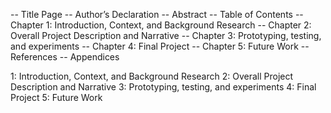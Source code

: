 -- Title Page 
-- Author’s Declaration 
-- Abstract 
-- Table of Contents
-- Chapter 1: Introduction, Context, and Background Research 
-- Chapter 2: Overall Project Description and Narrative
-- Chapter 3: Prototyping, testing, and experiments
-- Chapter 4: Final Project
-- Chapter 5: Future Work
-- References
-- Appendices

1: Introduction, Context, and Background Research
2: Overall Project Description and Narrative
3: Prototyping, testing, and experiments
4: Final Project
5: Future Work